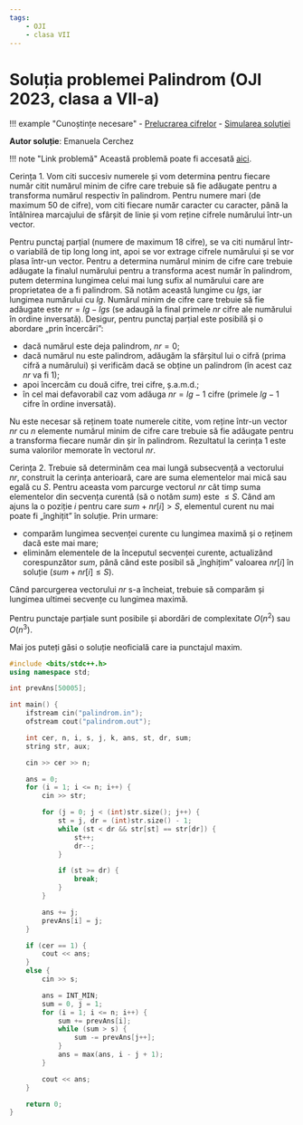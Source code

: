 ```yaml
---
tags:
    - OJI
    - clasa VII
---
```


# Soluția problemei Palindrom (OJI 2023, clasa a VII-a)

!!! example "Cunoștințe necesare"
    - [Prelucrarea cifrelor](https://edu.roalgo.ro/usor/digits-manipulation/)
    - [Simularea soluției](https://edu.roalgo.ro/usor/simulating-solution/)

**Autor soluție**: Emanuela Cerchez

!!! note "Link problemă"
    Această problemă poate fi accesată [aici](https://kilonova.ro/problems/513/).

Cerința $1$. Vom citi succesiv numerele și vom determina pentru fiecare număr citit numărul minim de cifre care trebuie să fie adăugate pentru a transforma numărul respectiv în palindrom. Pentru numere mari (de maximum $50$ de cifre), vom citi fiecare număr caracter cu caracter, până la întâlnirea marcajului de sfârșit de linie și vom reține cifrele numărului într-un vector.  

Pentru punctaj parțial (numere de maximum $18$ cifre), se va citi numărul într-o variabilă de tip $\text{long long int}$, apoi se vor extrage cifrele numărului și se vor plasa într-un vector. Pentru a determina numărul minim de cifre care trebuie adăugate la finalul numărului pentru a transforma acest număr în palindrom, putem determina lungimea celui mai lung sufix al numărului care are proprietatea de a fi palindrom. Să notăm această lungime cu $lgs$, iar lungimea numărului cu $lg$. Numărul minim de cifre care trebuie să fie adăugate este $nr = lg - lgs$ (se adaugă la final primele $nr$ cifre ale numărului în ordine inversată). Desigur, pentru punctaj parțial este posibilă și o abordare „prin încercări”:  

- dacă numărul este deja palindrom, $nr = 0$;  
- dacă numărul nu este palindrom, adăugăm la sfârșitul lui o cifră (prima cifră a numărului) și verificăm dacă se obține un palindrom (în acest caz $nr$ va fi $1$);  
- apoi încercăm cu două cifre, trei cifre, ș.a.m.d.;  
- în cel mai defavorabil caz vom adăuga $nr = lg - 1$ cifre (primele $lg - 1$ cifre în ordine inversată).  

Nu este necesar să reținem toate numerele citite, vom reține într-un vector $nr$ cu $n$ elemente numărul minim de cifre care trebuie să fie adăugate pentru a transforma fiecare număr din șir în palindrom. Rezultatul la cerința 1 este suma valorilor memorate în vectorul $nr$.  

Cerința $2$. Trebuie să determinăm cea mai lungă subsecvență a vectorului $nr$, construit la cerința anterioară, care are suma elementelor mai mică sau egală cu $S$. Pentru aceasta vom parcurge vectorul $nr$ cât timp suma elementelor din secvența curentă (să o notăm $sum$) este $\leq S$. Când am ajuns la o poziție $i$ pentru care $sum + nr[i] > S$, elementul curent nu mai poate fi „înghițit” în soluție. Prin urmare:  

- comparăm lungimea secvenței curente cu lungimea maximă și o reținem dacă este mai mare;  
- eliminăm elementele de la începutul secvenței curente, actualizând corespunzător $sum$, până când este posibil să „înghițim” valoarea $nr[i]$ în soluție ($sum + nr[i] \leq S$).  

Când parcurgerea vectorului $nr$ s-a încheiat, trebuie să comparăm și lungimea ultimei secvențe cu lungimea maximă.  

Pentru punctaje parțiale sunt posibile și abordări de complexitate $O(n^2)$ sau $O(n^3)$.  


Mai jos puteți găsi o soluție neoficială care ia punctajul maxim.

```cpp
#include <bits/stdc++.h>
using namespace std;

int prevAns[50005];

int main() {
    ifstream cin("palindrom.in");
    ofstream cout("palindrom.out");

    int cer, n, i, s, j, k, ans, st, dr, sum;
    string str, aux;

    cin >> cer >> n;

    ans = 0;
    for (i = 1; i <= n; i++) {
        cin >> str;

        for (j = 0; j < (int)str.size(); j++) {
            st = j, dr = (int)str.size() - 1;
            while (st < dr && str[st] == str[dr]) {
                st++;
                dr--;
            }

            if (st >= dr) {
                break;
            }
        }

        ans += j;
        prevAns[i] = j;
    }

    if (cer == 1) {
        cout << ans;
    } 
    else {
        cin >> s;

        ans = INT_MIN;
        sum = 0, j = 1;
        for (i = 1; i <= n; i++) {
            sum += prevAns[i];
            while (sum > s) {
                sum -= prevAns[j++];
            }
            ans = max(ans, i - j + 1);
        }

        cout << ans;
    }

    return 0;
}
```